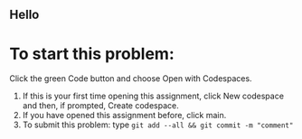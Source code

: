 ## Hello
# To start this problem:

Click the green Code button and choose Open with Codespaces.
1. If this is your first time opening this assignment, click New codespace and then, if prompted, Create codespace.
2. If you have opened this assignment before, click main.
3. To submit this problem: 
  type `git add --all && git commit -m "comment"`
